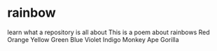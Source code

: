 # rainbow
learn what a repository is all about
This is a poem about rainbows
Red 
Orange 
Yellow
Green
Blue
Violet
Indigo
Monkey
Ape
Gorilla